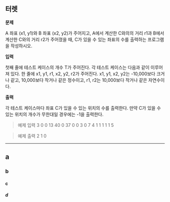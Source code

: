 ## 터렛

**문제**

A 좌표 (x1, y1)와 B 좌표 (x2, y2)가 주어지고, 
A에서 계산한 C와의의 거리 r1과 B에서 계산한 C와의 거리 r2가 주어졌을 때, 
C가 있을 수 있는 좌표의 수를 출력하는 프로그램을 작성하시오.

**입력**

첫째 줄에 테스트 케이스의 개수 T가 주어진다. 각 테스트 케이스는 다음과 같이 이루어져 있다.
한 줄에 x1, y1, r1, x2, y2, r2가 주어진다. x1, y1, x2, y2는 -10,000보다 크거나 같고, 
10,000보다 작거나 같은 정수이고, r1, r2는 10,000보다 작거나 같은 자연수이다.

**출력**

각 테스트 케이스마다 좌표 C가 있을 수 있는 위치의 수를 출력한다. 
만약 C가 있을 수 있는 위치의 개수가 무한대일 경우에는 -1을 출력한다.


> 예제 입력
3
0 0 13 40 0 37
0 0 3 0 7 4
1 1 1 1 1 5

> 예제 출력
2
1
0

___ 
## a
### b
#### c
##### d
